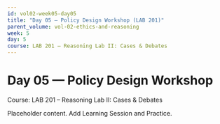 ```yaml
---
id: vol02-week05-day05
title: "Day 05 — Policy Design Workshop (LAB 201)"
parent_volume: vol-02-ethics-and-reasoning
week: 5
day: 5
course: LAB 201 – Reasoning Lab II: Cases & Debates
---
```


# Day 05 — Policy Design Workshop
Course: LAB 201 – Reasoning Lab II: Cases & Debates

Placeholder content. Add Learning Session and Practice.

